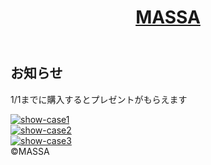<html>
<head>
    <meta charset="utf-8"/>
    <meta name="viewport" content="width=device-width, initial-scale=1.0"/>
    <link rel="stylesheet" href="style.css"/>
</head>
<body>
    <header>
        <div class="logo"><a href="https://massa.com"><h1>MASSA</h1></a></div>
    </header>
    <div class="all-show-case">
        <div class="notice"><h2>お知らせ</h2><p>1/1までに購入するとプレゼントがもらえます</p></div>
        <div class="show-case show-case-1"><a href="#"><img src="images/showcase1.jpg" alt="show-case1"/></a></div>
        <div class="show-case show-case-2"><a href="#"><img src="images/showcase2.jpg" alt="show-case2"/></a></div>
        <div class="show-case show-case-3"><a href="#"><img src="images/showcase3.jpg" alt="show-case3"/></a></div>
    </div>
<footer>
&copy;MASSA
</footer>
</body>
</html>
